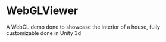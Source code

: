 # WebGLViewer
A WebGL demo done to showcase the interior of a house, fully customizable done in Unity 3d
